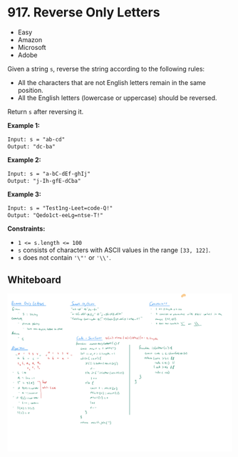 # 917. Reverse Only Letters
- Easy
- Amazon
- Microsoft
- Adobe

Given a string `s`, reverse the string according to the following rules:
- All the characters that are not English letters remain in the same position.
- All the English letters (lowercase or uppercase) should be reversed.

Return `s` after reversing it.

**Example 1:**
```
Input: s = "ab-cd"
Output: "dc-ba"
```

**Example 2:**
```
Input: s = "a-bC-dEf-ghIj"
Output: "j-Ih-gfE-dCba"
```

**Example 3:**
```
Input: s = "Test1ng-Leet=code-Q!"
Output: "Qedo1ct-eeLg=ntse-T!"
```

**Constraints:**
- `1 <= s.length <= 100`
- `s` consists of characters with ASCII values in the range `[33, 122]`.
- `s` does not contain `'\"'` or `'\\'`.

## Whiteboard
![Whiteboard Image][whiteboard-image]

<!-- Refs -->
[whiteboard-image]: whiteboard.jpg

